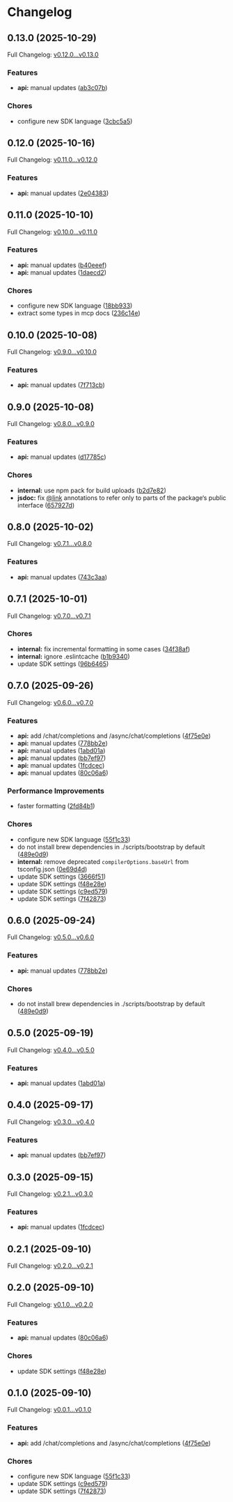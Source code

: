 # Changelog

## 0.13.0 (2025-10-29)

Full Changelog: [v0.12.0...v0.13.0](https://github.com/perplexityai/perplexity-node/compare/v0.12.0...v0.13.0)

### Features

* **api:** manual updates ([ab3c07b](https://github.com/perplexityai/perplexity-node/commit/ab3c07b646009f43ac4d0001e6d61e8562073aba))


### Chores

* configure new SDK language ([3cbc5a5](https://github.com/perplexityai/perplexity-node/commit/3cbc5a5e922e5fe0b2092b0088145bc1103f87d5))

## 0.12.0 (2025-10-16)

Full Changelog: [v0.11.0...v0.12.0](https://github.com/perplexityai/perplexity-node/compare/v0.11.0...v0.12.0)

### Features

* **api:** manual updates ([2e04383](https://github.com/perplexityai/perplexity-node/commit/2e04383069b2aa04011def4ea5850a350db08583))

## 0.11.0 (2025-10-10)

Full Changelog: [v0.10.0...v0.11.0](https://github.com/perplexityai/perplexity-node/compare/v0.10.0...v0.11.0)

### Features

* **api:** manual updates ([b40eeef](https://github.com/perplexityai/perplexity-node/commit/b40eeef3d741e44af2bffa39791c81e2d8f11c57))
* **api:** manual updates ([1daecd2](https://github.com/perplexityai/perplexity-node/commit/1daecd20ddb15e6fdbce81d6dab7e887ab1e032a))


### Chores

* configure new SDK language ([18bb933](https://github.com/perplexityai/perplexity-node/commit/18bb9330e449ec1f609b86ae4904e57c8206d97e))
* extract some types in mcp docs ([236c14e](https://github.com/perplexityai/perplexity-node/commit/236c14e4bb31f701a57f6476d20366686f99297d))

## 0.10.0 (2025-10-08)

Full Changelog: [v0.9.0...v0.10.0](https://github.com/perplexityai/perplexity-node/compare/v0.9.0...v0.10.0)

### Features

* **api:** manual updates ([7f713cb](https://github.com/perplexityai/perplexity-node/commit/7f713cb088b2008491bfa0f883e48c624c71443d))

## 0.9.0 (2025-10-08)

Full Changelog: [v0.8.0...v0.9.0](https://github.com/perplexityai/perplexity-node/compare/v0.8.0...v0.9.0)

### Features

* **api:** manual updates ([d17785c](https://github.com/perplexityai/perplexity-node/commit/d17785c3ec2ec4bf22d0719da119f13db8c8c0fd))


### Chores

* **internal:** use npm pack for build uploads ([b2d7e82](https://github.com/perplexityai/perplexity-node/commit/b2d7e82ea8ac19c91e8b675230ffc81c73915f21))
* **jsdoc:** fix [@link](https://github.com/link) annotations to refer only to parts of the package‘s public interface ([657927d](https://github.com/perplexityai/perplexity-node/commit/657927d9f2a0b50f8fd93ec68ee7f2b1c35e7845))

## 0.8.0 (2025-10-02)

Full Changelog: [v0.7.1...v0.8.0](https://github.com/perplexityai/perplexity-node/compare/v0.7.1...v0.8.0)

### Features

* **api:** manual updates ([743c3aa](https://github.com/perplexityai/perplexity-node/commit/743c3aad0ea1021edca19f345c67c33665eaf074))

## 0.7.1 (2025-10-01)

Full Changelog: [v0.7.0...v0.7.1](https://github.com/perplexityai/perplexity-node/compare/v0.7.0...v0.7.1)

### Chores

* **internal:** fix incremental formatting in some cases ([34f38af](https://github.com/perplexityai/perplexity-node/commit/34f38af0de3c0597399de874717f495a999bd171))
* **internal:** ignore .eslintcache ([b1b9340](https://github.com/perplexityai/perplexity-node/commit/b1b9340da0c92014e95fc3093cf348eb5304f5df))
* update SDK settings ([96b6465](https://github.com/perplexityai/perplexity-node/commit/96b6465aafe76ecca7b025a1dc1d4aa8a830f002))

## 0.7.0 (2025-09-26)

Full Changelog: [v0.6.0...v0.7.0](https://github.com/perplexityai/perplexity-node/compare/v0.6.0...v0.7.0)

### Features

* **api:** add /chat/completions and /async/chat/completions ([4f75e0e](https://github.com/perplexityai/perplexity-node/commit/4f75e0e8d924a2042752cc8c3f456f6798417561))
* **api:** manual updates ([778bb2e](https://github.com/perplexityai/perplexity-node/commit/778bb2ee170a8985e1fab3a6882318f7a402e8bb))
* **api:** manual updates ([1abd01a](https://github.com/perplexityai/perplexity-node/commit/1abd01a085300544dd07a5d3417dab4c919ade25))
* **api:** manual updates ([bb7ef97](https://github.com/perplexityai/perplexity-node/commit/bb7ef972fd3846806ca5e989621fff963249fe9a))
* **api:** manual updates ([1fcdcec](https://github.com/perplexityai/perplexity-node/commit/1fcdcec07820ebc44e1ce658a0a0013224d9a8f3))
* **api:** manual updates ([80c06a6](https://github.com/perplexityai/perplexity-node/commit/80c06a65cdb5673fc4c580bcb30c4b701e5d3ab7))


### Performance Improvements

* faster formatting ([2fd84b1](https://github.com/perplexityai/perplexity-node/commit/2fd84b1e97b71d37fdf155caed28e4da8eed5e99))


### Chores

* configure new SDK language ([55f1c33](https://github.com/perplexityai/perplexity-node/commit/55f1c33744bd229f460080ad9d966340a35e4151))
* do not install brew dependencies in ./scripts/bootstrap by default ([489e0d9](https://github.com/perplexityai/perplexity-node/commit/489e0d9f189b10fc5772840bc5f9510778723286))
* **internal:** remove deprecated `compilerOptions.baseUrl` from tsconfig.json ([0e69d4d](https://github.com/perplexityai/perplexity-node/commit/0e69d4d11f059b97f8f90a0be95527e287f1e024))
* update SDK settings ([3666f51](https://github.com/perplexityai/perplexity-node/commit/3666f5158d408e3098c2ce94637d463c71fd2764))
* update SDK settings ([f48e28e](https://github.com/perplexityai/perplexity-node/commit/f48e28e7fc749be9ebe30c64ac9dd92ba6e9a411))
* update SDK settings ([c9ed579](https://github.com/perplexityai/perplexity-node/commit/c9ed5797ec1d16980bd83965c1f660505665f113))
* update SDK settings ([7f42873](https://github.com/perplexityai/perplexity-node/commit/7f4287392cefc4b9dbc068dd1af1aa80ef08a410))

## 0.6.0 (2025-09-24)

Full Changelog: [v0.5.0...v0.6.0](https://github.com/ppl-ai/perplexity-node/compare/v0.5.0...v0.6.0)

### Features

* **api:** manual updates ([778bb2e](https://github.com/ppl-ai/perplexity-node/commit/778bb2ee170a8985e1fab3a6882318f7a402e8bb))


### Chores

* do not install brew dependencies in ./scripts/bootstrap by default ([489e0d9](https://github.com/ppl-ai/perplexity-node/commit/489e0d9f189b10fc5772840bc5f9510778723286))

## 0.5.0 (2025-09-19)

Full Changelog: [v0.4.0...v0.5.0](https://github.com/ppl-ai/perplexity-node/compare/v0.4.0...v0.5.0)

### Features

* **api:** manual updates ([1abd01a](https://github.com/ppl-ai/perplexity-node/commit/1abd01a085300544dd07a5d3417dab4c919ade25))

## 0.4.0 (2025-09-17)

Full Changelog: [v0.3.0...v0.4.0](https://github.com/ppl-ai/perplexity-node/compare/v0.3.0...v0.4.0)

### Features

* **api:** manual updates ([bb7ef97](https://github.com/ppl-ai/perplexity-node/commit/bb7ef972fd3846806ca5e989621fff963249fe9a))

## 0.3.0 (2025-09-15)

Full Changelog: [v0.2.1...v0.3.0](https://github.com/ppl-ai/perplexity-node/compare/v0.2.1...v0.3.0)

### Features

* **api:** manual updates ([1fcdcec](https://github.com/ppl-ai/perplexity-node/commit/1fcdcec07820ebc44e1ce658a0a0013224d9a8f3))

## 0.2.1 (2025-09-10)

Full Changelog: [v0.2.0...v0.2.1](https://github.com/ppl-ai/perplexity-node/compare/v0.2.0...v0.2.1)

## 0.2.0 (2025-09-10)

Full Changelog: [v0.1.0...v0.2.0](https://github.com/ppl-ai/perplexity-node/compare/v0.1.0...v0.2.0)

### Features

* **api:** manual updates ([80c06a6](https://github.com/ppl-ai/perplexity-node/commit/80c06a65cdb5673fc4c580bcb30c4b701e5d3ab7))


### Chores

* update SDK settings ([f48e28e](https://github.com/ppl-ai/perplexity-node/commit/f48e28e7fc749be9ebe30c64ac9dd92ba6e9a411))

## 0.1.0 (2025-09-10)

Full Changelog: [v0.0.1...v0.1.0](https://github.com/ppl-ai/perplexity-node/compare/v0.0.1...v0.1.0)

### Features

* **api:** add /chat/completions and /async/chat/completions ([4f75e0e](https://github.com/ppl-ai/perplexity-node/commit/4f75e0e8d924a2042752cc8c3f456f6798417561))


### Chores

* configure new SDK language ([55f1c33](https://github.com/ppl-ai/perplexity-node/commit/55f1c33744bd229f460080ad9d966340a35e4151))
* update SDK settings ([c9ed579](https://github.com/ppl-ai/perplexity-node/commit/c9ed5797ec1d16980bd83965c1f660505665f113))
* update SDK settings ([7f42873](https://github.com/ppl-ai/perplexity-node/commit/7f4287392cefc4b9dbc068dd1af1aa80ef08a410))
